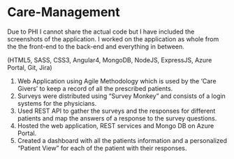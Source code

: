 # Care-Management

Due to PHI I cannot share the actual code but I have included the screenshots of the application. I worked on the application as whole from the the front-end to the back-end and everything in between.

(HTML5, SASS, CSS3, Angular4, MongoDB, NodeJS, ExpressJS, Azure Portal, Git, Jira)

1. Web Application using Agile Methodology which is used by the ‘Care Givers’ to keep a record of all the prescribed patients. 
2. Surveys were distributed using “Survey Monkey” and consists of a login systems for the physicians.
3. Used REST API to gather the surveys and the responses for different patients and map the answers of a response to the survey questions. 
4. Hosted the web application, REST services and Mongo DB on Azure Portal.
5. Created a dashboard with all the patients information and a personalized “Patient View” for each of the patient with their responses.
